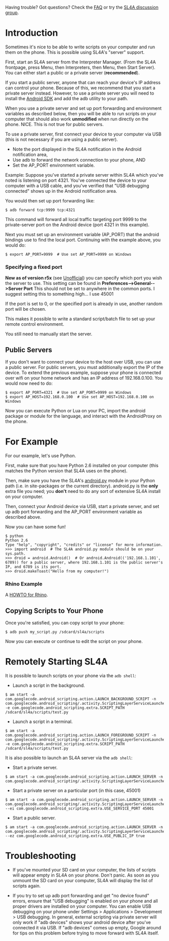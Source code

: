 Having trouble? Got questions? Check the [FAQ](FAQ.md) or try the [SL4A discussion group](http://groups.google.com/group/android-scripting).

# Introduction #

Sometimes it's nice to be able to write scripts on your computer and run them on the phone. This is possible using SL4A's "server" support.

First, start an SL4A server from the Interpreter Manager. (From the SL4A frontpage, press Menu, then Interpreters, then Menu, then Start Server). You can either start a public or a private server (**recommended**).

If you start a public server, anyone that can reach your device's IP address can control your phone. Because of this, we recommend that you start a private server instead. However, to use a private server you will need to install the [Android SDK](http://developer.android.com/sdk/index.html) and add the adb utility to your path.

When you use a private server and set up port forwarding and environment variables as described below, then you will be able to run scripts on your computer that should also work **unmodified** when run directly on the phone. NICE. This is not true for public servers.

To use a private server, first connect your device to your computer via USB (this is not necessary if you are using a public server).

  * Note the port displayed in the SL4A notification in the Android notification area,
  * Use adb to forward the network connection to your phone, AND
  * Set the AP\_PORT environment variable.

Example: Suppose you've started a private server within SL4A which you've noted is listening on port 4321. You've connected the device to your computer with a USB cable, and you've verified that "USB debugging connected" shows up in the Android notification area.

You would then set up port forwarding like:

```
$ adb forward tcp:9999 tcp:4321
```

This command will forward all local traffic targeting port 9999 to the private-server port on the Android device (port 4321 in this example).

Next you must set up an environment variable (AP\_PORT) that the android bindings use to find the local port. Continuing with the example above, you would do:

```
$ export AP_PORT=9999  # Use set AP_PORT=9999 on Windows
```
### Specifying a fixed port ###
**New as of version r5x** (see [Unofficial](Unofficial.md)) you can specify which port you wish the server to use.
This setting can be found in **Preferences-->General-->Server Port**
This should not be set to anywhere in the common ports. I suggest setting this to something high... I use 45001

If the port is set to 0, or the specified port is already in use, another random port will be chosen.

This makes it possible to write a standard script/batch file to set up your remote control environment.

You still need to manually start the server.

## Public Servers ##
If you don't want to connect your device to the host over USB, you can use a public server. For public servers, you must additionally export the IP of the device. To extend the previous example, suppose your phone is connected over wifi on your home network and has an IP address of 192.168.0.100. You would now need to do:

```
$ export AP_PORT=4321  # Use set AP_PORT=9999 on Windows
$ export AP_HOST=192.168.0.100  # Use set AP_HOST=192.168.0.100 on Windows
```

Now you can execute Python or Lua on your PC, import the android package or module for the language, and interact with the AndroidProxy on the phone.

# For Example #

For our example, let's use Python.

First, make sure that you have Python 2.6 installed on your computer (this matches the Python version that SL4A uses on the phone).

Then, make sure you have the SL4A's [android.py](http://android-scripting.googlecode.com/hg/python/ase/android.py) module in your Python path (i.e. in site-packages or the current directory).  android.py is the **only** extra file you need; you **don't** need to do any sort of extensive SL4A install on your computer.

Then, connect your Android device via USB, start a private server, and set up adb port forwarding and the AP\_PORT environment variable as described above.

Now you can have some fun!

```
$ python
Python 2.6
Type "help", "copyright", "credits" or "license" for more information.
>>> import android  # The SL4A android.py module should be on your sys.path.
>>> droid = android.Android()  # Or android.Android(('192.168.1.101', 6789)) for a public server, where 192.168.1.101 is the public server's IP, and 6789 is its port.
>>> droid.makeToast("Hello from my computer!")
```
### Rhino Example ###
A [HOWTO for Rhino](Rhino_Remote.md).

## Copying Scripts to Your Phone ##

Once you're satisfied, you can copy script to your phone:

```
$ adb push my_script.py /sdcard/sl4a/scripts
```

Now you can execute or continue to edit the script on your phone.

# Remotely Starting SL4A #

It is possible to launch scripts on your phone via the `adb shell`:

  * Launch a script in the background.

```
$ am start -a com.googlecode.android_scripting.action.LAUNCH_BACKGROUND_SCRIPT -n com.googlecode.android_scripting/.activity.ScriptingLayerServiceLauncher -e com.googlecode.android_scripting.extra.SCRIPT_PATH /sdcard/sl4a/scripts/test.py
```

  * Launch a script in a terminal.

```
$ am start -a com.googlecode.android_scripting.action.LAUNCH_FOREGROUND_SCRIPT -n com.googlecode.android_scripting/.activity.ScriptingLayerServiceLauncher -e com.googlecode.android_scripting.extra.SCRIPT_PATH /sdcard/sl4a/scripts/test.py
```

It is also possible to launch an SL4A server via the `adb shell`:

  * Start a private server.

```
$ am start -a com.googlecode.android_scripting.action.LAUNCH_SERVER -n com.googlecode.android_scripting/.activity.ScriptingLayerServiceLauncher
```

  * Start a private server on a particular port (in this case, 45001)

```
$ am start -a com.googlecode.android_scripting.action.LAUNCH_SERVER -n com.googlecode.android_scripting/.activity.ScriptingLayerServiceLauncher --ei com.googlecode.android_scripting.extra.USE_SERVICE_PORT 45001
```

  * Start a public server.

```
$ am start -a com.googlecode.android_scripting.action.LAUNCH_SERVER -n com.googlecode.android_scripting/.activity.ScriptingLayerServiceLauncher --ez com.googlecode.android_scripting.extra.USE_PUBLIC_IP true
```

# Troubleshooting #

  * If you've mounted your SD card on your computer, the lists of scripts will appear empty in SL4A on your phone.  Don't panic.  As soon as you unmount the SD card on your computer, SL4A will display the list of scripts again.

  * If you try to set up adb port forwarding and get "no device found" errors, ensure that "USB debugging" is enabled on your phone and all proper drivers are installed on your computer.  You can enable USB debugging on your phone under Settings > Applications > Development > USB debugging.  In general, external scripting via private server will only work if "adb devices" shows your android device after you've connected it via USB.  If "adb devices" comes up empty, Google around for tips on this problem before trying to move forward with SL4A itself.